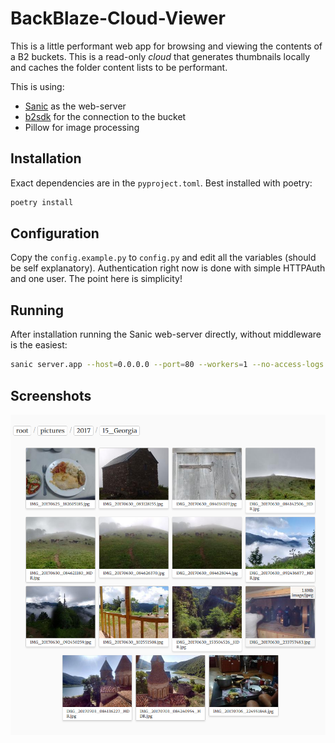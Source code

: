 # BackBlaze-Cloud-Viewer

This is a little performant web app for browsing and viewing the contents of a B2 buckets. This is a read-only _cloud_ that generates thumbnails locally and caches the folder content lists to be performant.

This is using:

- [Sanic](https://github.com/huge-success/sanic) as the web-server
- [b2sdk](https://github.com/Backblaze/b2-sdk-python) for the connection to the bucket
- Pillow for image processing

## Installation

Exact dependencies are in the `pyproject.toml`. Best installed with poetry:

```bash
poetry install
```

## Configuration

Copy the `config.example.py` to `config.py` and edit all the variables (should be self explanatory). Authentication right now is done with simple HTTPAuth and one user. The point here is simplicity!

## Running

After installation running the Sanic web-server directly, without middleware is the easiest:

```bash
sanic server.app --host=0.0.0.0 --port=80 --workers=1 --no-access-logs
```

## Screenshots

![A screenshot of the web-app in action.](screenshot.png)